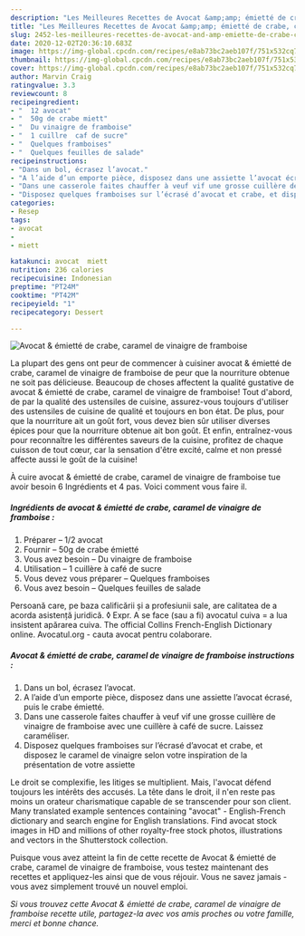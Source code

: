 ```yaml
---
description: "Les Meilleures Recettes de Avocat &amp;amp; émietté de crabe, caramel de vinaigre de framboise"
title: "Les Meilleures Recettes de Avocat &amp;amp; émietté de crabe, caramel de vinaigre de framboise"
slug: 2452-les-meilleures-recettes-de-avocat-and-amp-emiette-de-crabe-caramel-de-vinaigre-de-framboise
date: 2020-12-02T20:36:10.683Z
image: https://img-global.cpcdn.com/recipes/e8ab73bc2aeb107f/751x532cq70/avocat-emiette-de-crabe-caramel-de-vinaigre-de-framboise-photo-principale-de-la-recette.jpg
thumbnail: https://img-global.cpcdn.com/recipes/e8ab73bc2aeb107f/751x532cq70/avocat-emiette-de-crabe-caramel-de-vinaigre-de-framboise-photo-principale-de-la-recette.jpg
cover: https://img-global.cpcdn.com/recipes/e8ab73bc2aeb107f/751x532cq70/avocat-emiette-de-crabe-caramel-de-vinaigre-de-framboise-photo-principale-de-la-recette.jpg
author: Marvin Craig
ratingvalue: 3.3
reviewcount: 8
recipeingredient:
- "  12 avocat"
- "  50g de crabe miett"
- "  Du vinaigre de framboise"
- "  1 cuillre  caf de sucre"
- "  Quelques framboises"
- "  Quelques feuilles de salade"
recipeinstructions:
- "Dans un bol, écrasez l’avocat."
- "A l’aide d’un emporte pièce, disposez dans une assiette l’avocat écrasé, puis le crabe émietté."
- "Dans une casserole faites chauffer à veuf vif une grosse cuillère de vinaigre de framboise avec une cuillère à café de sucre. Laissez caraméliser."
- "Disposez quelques framboises sur l’écrasé d’avocat et crabe, et disposez le caramel de vinaigre selon votre inspiration de la présentation de votre assiette"
categories:
- Resep
tags:
- avocat
- 
- miett

katakunci: avocat  miett 
nutrition: 236 calories
recipecuisine: Indonesian
preptime: "PT24M"
cooktime: "PT42M"
recipeyield: "1"
recipecategory: Dessert

---
```



![Avocat &amp; émietté de crabe, caramel de vinaigre de framboise](https://img-global.cpcdn.com/recipes/e8ab73bc2aeb107f/751x532cq70/avocat-emiette-de-crabe-caramel-de-vinaigre-de-framboise-photo-principale-de-la-recette.jpg)

La plupart des gens ont peur de commencer à cuisiner avocat &amp; émietté de crabe, caramel de vinaigre de framboise de peur que la nourriture obtenue ne soit pas délicieuse. Beaucoup de choses affectent la qualité gustative de avocat &amp; émietté de crabe, caramel de vinaigre de framboise! Tout d'abord, de par la qualité des ustensiles de cuisine, assurez-vous toujours d'utiliser des ustensiles de cuisine de qualité et toujours en bon état. De plus, pour que la nourriture ait un goût fort, vous devez bien sûr utiliser diverses épices pour que la nourriture obtenue ait bon goût. Et enfin, entraînez-vous pour reconnaître les différentes saveurs de la cuisine, profitez de chaque cuisson de tout cœur, car la sensation d'être excité, calme et non pressé affecte aussi le goût de la cuisine!

<!--inarticleads1-->

À cuire avocat &amp; émietté de crabe, caramel de vinaigre de framboise tue avoir besoin 6 Ingrédients et 4 pas. Voici comment vous faire il.

##### Ingrédients de avocat &amp; émietté de crabe, caramel de vinaigre de framboise :

1. Préparer  – 1/2 avocat
1. Fournir  – 50g de crabe émietté
1. Vous avez besoin  – Du vinaigre de framboise
1. Utilisation  – 1 cuillère à café de sucre
1. Vous devez vous préparer  – Quelques framboises
1. Vous avez besoin  – Quelques feuilles de salade


Persoană care, pe baza calificării și a profesiunii sale, are calitatea de a acorda asistență juridică. ◊ Expr. A se face (sau a fi) avocatul cuiva = a lua insistent apărarea cuiva. The official Collins French-English Dictionary online. Avocatul.org - cauta avocat pentru colaborare. 

<!--inarticleads2-->

##### Avocat &amp; émietté de crabe, caramel de vinaigre de framboise instructions :

1. Dans un bol, écrasez l’avocat.
1. A l’aide d’un emporte pièce, disposez dans une assiette l’avocat écrasé, puis le crabe émietté.
1. Dans une casserole faites chauffer à veuf vif une grosse cuillère de vinaigre de framboise avec une cuillère à café de sucre. Laissez caraméliser.
1. Disposez quelques framboises sur l’écrasé d’avocat et crabe, et disposez le caramel de vinaigre selon votre inspiration de la présentation de votre assiette


Le droit se complexifie, les litiges se multiplient. Mais, l&#39;avocat défend toujours les intérêts des accusés. La tête dans le droit, il n&#39;en reste pas moins un orateur charismatique capable de se transcender pour son client. Many translated example sentences containing &#34;avocat&#34; - English-French dictionary and search engine for English translations. Find avocat stock images in HD and millions of other royalty-free stock photos, illustrations and vectors in the Shutterstock collection. 

<!--inarticleads1-->

<p>
Puisque vous avez atteint la fin de cette recette de Avocat &amp; émietté de crabe, caramel de vinaigre de framboise, vous testez maintenant des recettes et appliquez-les ainsi que de vous réjouir. Vous ne savez jamais - vous avez simplement trouvé un nouvel emploi.
</p>

<p>
<i>Si vous trouvez cette Avocat &amp; émietté de crabe, caramel de vinaigre de framboise recette utile, partagez-la avec vos amis proches ou votre famille, merci et bonne chance.</i>
</p>
